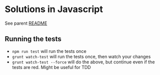 # Solutions in Javascript

See parent [README](../README.md)

## Running the tests

  * `npm run test` will run the tests once
  * `grunt watch-test` will run the tests once, then watch your changes
  * `grunt watch-test --force` will do the above, but continue even if the tests are red. Might be useful for TDD
